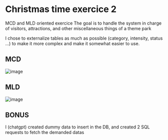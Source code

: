 # Christmas time exercice 2

MCD and MLD oriented exercice
The goal is to handle the system in charge of visitors, attractions, and other miscellaneous things of a theme park

I chose to externalize tables as much as possible (category, intensity, status ...) to make it more complex and make it somewhat easier to use.

## MCD
![image](https://github.com/user-attachments/assets/00933535-f837-4e7a-baea-bebac57c1d5e)

## MLD
![image](https://github.com/user-attachments/assets/8c5ac9ea-3951-48d1-8c78-af388a297a80)

## BONUS

I (chatgpt) created dummy data to insert in the DB, and created 2 SQL requests to fetch the demanded datas
